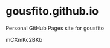 # gousfito.github.io
Personal GitHub Pages site for gousfito































































mCXmKc2BKb
